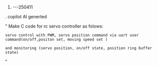 1.  ---250411

  . copilot AI generted
  
  "
    Make C code for rc servo controller as folows:
    
    servo control with PWM, servo position command via uart user command(on/off,positon set, moving speed set ) 

    and monitoring (servo position, on/off state, position ring buffer state)
  "

